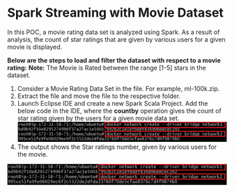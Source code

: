 # Spark Streaming with Movie Dataset


In this POC, a movie rating data set is analyzed using Spark. As a result of analysis, the count of star ratings that are given by various users for a given movie is displayed.

**Below are the steps to load and filter the dataset with respect to a movie rating:**
**Note:** The Movie is Rated between the range [1-5] stars in the dataset.

1.	Consider a Movie Rating Data Set in the file. For example, ml-100k.zip.
2.	Extract the file and move the file to the respective folder.
3.	Launch Eclipse IDE and create a new Spark Scala Project. Add the below code in the IDE, where the **countby** operation gives the count of star rating given by the users for a given movie data set.
 ![Alt text](https://github.com/Protontech-1803/devops/blob/master/DockerNetworks/DockerNetworkPNG/CreateNetwork.png)
4.	The output shows the Star ratings number, given by various users for the movie.
 
![Alt text](https://github.com/Protontech-1803/devops/blob/master/DockerNetworks/DockerNetworkPNG/CreateNetwork.png)
